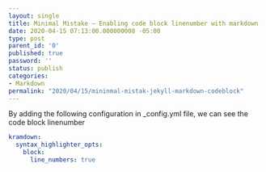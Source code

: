 ```yaml
---
layout: single
title: Minimal Mistake – Enabling code block linenumber with markdown
date: 2020-04-15 07:13:00.000000000 -05:00
type: post
parent_id: '0'
published: true
password: ''
status: publish
categories:
- Markdown
permalink: "2020/04/15/mininmal-mistak-jekyll-markdown-codeblock"
---
```


By adding the following configuration in _config.yml file, we can see the code block linenumber
```yml
kramdown:
  syntax_highlighter_opts:
    block:
      line_numbers: true
```      
